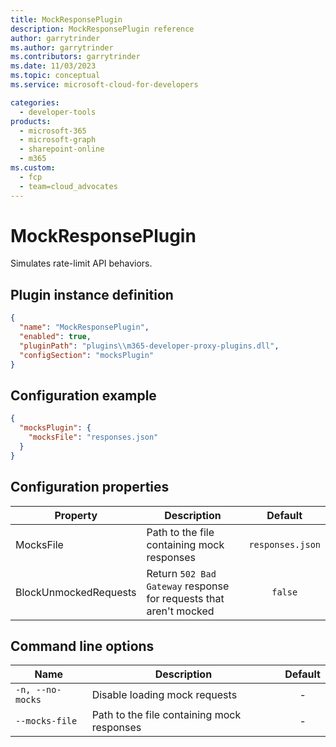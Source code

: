 ```yaml
---
title: MockResponsePlugin
description: MockResponsePlugin reference
author: garrytrinder
ms.author: garrytrinder
ms.contributors: garrytrinder
ms.date: 11/03/2023
ms.topic: conceptual
ms.service: microsoft-cloud-for-developers

categories:
  - developer-tools
products:
  - microsoft-365
  - microsoft-graph
  - sharepoint-online
  - m365
ms.custom:
  - fcp
  - team=cloud_advocates
---
```


# MockResponsePlugin

Simulates rate-limit API behaviors.

## Plugin instance definition

```json
{
  "name": "MockResponsePlugin",
  "enabled": true,
  "pluginPath": "plugins\\m365-developer-proxy-plugins.dll",
  "configSection": "mocksPlugin"
}
```

## Configuration example

```json
{
  "mocksPlugin": {
    "mocksFile": "responses.json"
  }
}
```

## Configuration properties

| Property              | Description                                                        |     Default      |
| --------------------- | ------------------------------------------------------------------ | :--------------: |
| MocksFile             | Path to the file containing mock responses                         | `responses.json` |
| BlockUnmockedRequests | Return `502 Bad Gateway` response for requests that aren't mocked |     `false`      |

## Command line options

| Name             | Description                                | Default |
| ---------------- | ------------------------------------------ | :-----: |
| `-n, --no-mocks` | Disable loading mock requests              |    -    |
| `--mocks-file`   | Path to the file containing mock responses |    -    |
